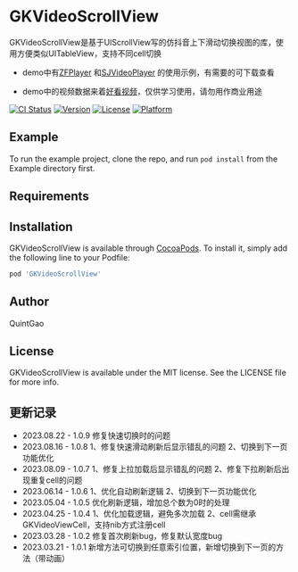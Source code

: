 # GKVideoScrollView

GKVideoScrollView是基于UIScrollView写的仿抖音上下滑动切换视图的库，使用方便类似UITableView，支持不同cell切换

- demo中有[ZFPlayer](https://github.com/renzifeng/ZFPlayer) 和[SJVideoPlayer](https://github.com/changsanjiang/SJVideoPlayer) 的使用示例，有需要的可下载查看

- demo中的视频数据来着[好看视频](https://haokan.baidu.com/)，仅供学习使用，请勿用作商业用途

[![CI Status](https://img.shields.io/travis/QuintGao/GKVideoScrollView.svg?style=flat)](https://travis-ci.org/QuintGao/GKVideoScrollView)
[![Version](https://img.shields.io/cocoapods/v/GKVideoScrollView.svg?style=flat)](https://cocoapods.org/pods/GKVideoScrollView)
[![License](https://img.shields.io/cocoapods/l/GKVideoScrollView.svg?style=flat)](https://cocoapods.org/pods/GKVideoScrollView)
[![Platform](https://img.shields.io/cocoapods/p/GKVideoScrollView.svg?style=flat)](https://cocoapods.org/pods/GKVideoScrollView)

## Example

To run the example project, clone the repo, and run `pod install` from the Example directory first.

## Requirements

## Installation

GKVideoScrollView is available through [CocoaPods](https://cocoapods.org). To install
it, simply add the following line to your Podfile:

```ruby
pod 'GKVideoScrollView'
```

## Author

QuintGao

## License

GKVideoScrollView is available under the MIT license. See the LICENSE file for more info.

## 更新记录

* 2023.08.22 - 1.0.9 修复快速切换时的问题
* 2023.08.16 - 1.0.8 1、修复快速滑动刷新后显示错乱的问题 2、切换到下一页功能优化
* 2023.08.09 - 1.0.7 1、修复上拉加载后显示错乱的问题 2、修复下拉刷新后出现重复cell的问题
* 2023.06.14 - 1.0.6 1、优化自动刷新逻辑 2、切换到下一页功能优化
* 2023.05.04 - 1.0.5 优化刷新逻辑，增加总个数为0时的处理
* 2023.04.25 - 1.0.4 1、优化加载逻辑，避免多次加载 2、cell需继承GKVideoViewCell，支持nib方式注册cell
* 2023.03.28 - 1.0.2 修复首次刷新bug，修复默认宽度bug
* 2023.03.21 - 1.0.1 新增方法可切换到任意索引位置，新增切换到下一页的方法（带动画）
